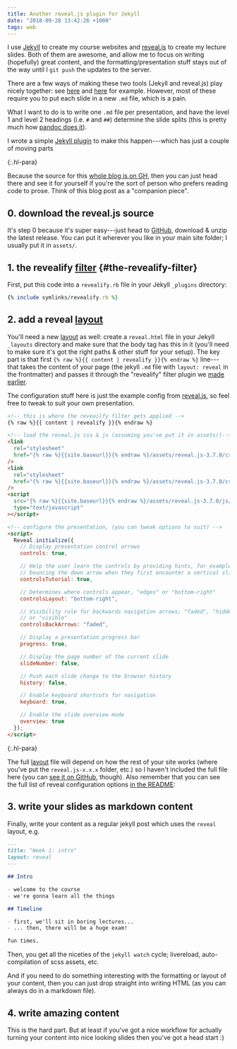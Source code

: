 ```yaml
---
title: Another reveal.js plugin for Jekyll
date: "2018-09-28 13:42:26 +1000"
tags: web
---
```


I use [Jekyll](https://jekyllrb.com/) to create my course websites and
[reveal.js](https://github.com/hakimel/reveal.js/) to create my lecture slides.
Both of them are awesome, and allow me to focus on writing (hopefully) great
content, and the formatting/presentation stuff stays out of the way until I `git push` the updates to the server.

There are a few ways of making these two tools (Jekyll and reveal.js) play
nicely together: see [here](https://github.com/dploeger/jekyll-revealjs) and
[here](https://medium.com/aerobatic-blog/building-a-reveal-js-presentation-with-jekyll-collections-52bcdba4114a)
for example. However, most of these require you to put each slide in a new `.md`
file, which is a pain.

What I want to do is to write one `.md` file per presentation, and have the
level 1 and level 2 headings (i.e. `#` and `##`) determine the slide splits
(this is pretty much how [pandoc does
it](https://pandoc.org/MANUAL.html#producing-slide-shows-with-pandoc)).

I wrote a simple [Jekyll plugin](https://jekyllrb.com/docs/plugins/) to make
this happen---which has just a couple of moving parts

{:.hl-para}

Because the source for this [whole blog is on
GH](https://github.com/benswift/benswift.github.io/), then you can just head
there and see it for yourself if you're the sort of person who prefers reading
code to prose. Think of this blog post as a "companion piece".

## 0. download the reveal.js source

It's step 0 because it's super easy---just head to
[GitHub](https://github.com/hakimel/reveal.js/releases), download & unzip the
latest release. You can put it wherever you like in your main site folder; I
usually put it in `assets/`.

## 1. the revealify [filter](https://jekyllrb.com/docs/plugins/filters/) {#the-revealify-filter}

First, put this code into a `revealify.rb` file in your Jekyll `_plugins`
directory:

```ruby
{% include symlinks/revealify.rb %}
```

## 2. add a reveal [layout](https://jekyllrb.com/docs/layouts/)

You'll need a new [layout](https://jekyllrb.com/docs/layouts/) as well: create a
`reveal.html` file in your Jekyll `_layouts` directory and make sure that the
body tag has this in it (you'll need to make sure it's got the right paths &
other stuff for your setup). The key part is that first `{% raw %}{{ content | revealify }}{% endraw %}` line---that takes the content of your page (the jekyll
`.md` file with `layout: reveal` in the frontmatter) and passes it through the
"revealify" filter plugin we [made earlier](#the-revealify-filter).

The configuration stuff here is just the example config from
[reveal.js](https://github.com/hakimel/reveal.js#configuration), so feel free to
tweak to suit your own presentation.

```html
<!-- this is where the reveailfy filter gets applied -->
{% raw %}{{ content | revealify }}{% endraw %}

<!-- load the reveal.js css & js (assuming you've put it in assets/)-->
<link
  rel="stylesheet"
  href="{% raw %}{{site.baseurl}}{% endraw %}/assets/reveal.js-3.7.0/css/reveal.css"
/>
<link
  rel="stylesheet"
  href="{% raw %}{{site.baseurl}}{% endraw %}/assets/reveal.js-3.7.0/css/theme/white.css"
/>
<script
  src="{% raw %}{{site.baseurl}}{% endraw %}/assets/reveal.js-3.7.0/js/reveal.js"
  type="text/javascript"
></script>

<!-- configure the presentation, (you can tweak options to suit) -->
<script>
  Reveal.initialize({
    // Display presentation control arrows
    controls: true,

    // Help the user learn the controls by providing hints, for example by
    // bouncing the down arrow when they first encounter a vertical slide
    controlsTutorial: true,

    // Determines where controls appear, "edges" or "bottom-right"
    controlsLayout: "bottom-right",

    // Visibility rule for backwards navigation arrows; "faded", "hidden"
    // or "visible"
    controlsBackArrows: "faded",

    // Display a presentation progress bar
    progress: true,

    // Display the page number of the current slide
    slideNumber: false,

    // Push each slide change to the browser history
    history: false,

    // Enable keyboard shortcuts for navigation
    keyboard: true,

    // Enable the slide overview mode
    overview: true
  });
</script>
```

{:.hl-para}

The full [layout](https://jekyllrb.com/docs/layouts/) file will depend on how
the rest of your site works (where you've put the `reveal.js-x.x.x` folder,
etc.) so I haven't included the full file here (you can [see it on
GitHub](https://github.com/benswift/benswift.github.io/blob/source/_layouts/reveal.html),
though). Also remember that you can see the full list of reveal configuration
options [in the README](https://github.com/hakimel/reveal.js#configuration):

## 3. write your slides as markdown content

Finally, write your content as a regular jekyll post which uses the `reveal`
layout, e.g.

```md
---
title: "Week 1: intro"
layout: reveal
---

## Intro

- welcome to the course
- we're gonna learn all the things

## Timeline

- first, we'll sit in boring lectures...
- ... then, there will be a huge exam!

fun times.
```

Then, you get all the niceties of the `jekyll watch` cycle; livereload,
auto-compilation of scss assets, etc.

And if you need to do something interesting with the formatting or layout of
your content, then you can just drop straight into writing HTML (as you can
always do in a markdown file).

## 4. write amazing content

This is the hard part. But at least if you've got a nice workflow for actually
turning your content into nice looking slides then you've got a head start :)
